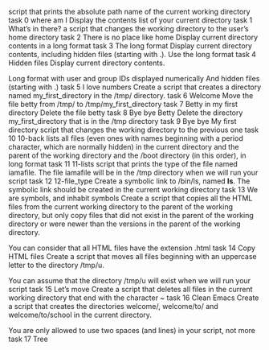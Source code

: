 script that prints the absolute path name of the current working directory
task 0 where am I
Display the contents list of your current directory
task 1 What’s in there?
a script that changes the working directory to the user’s home directory
task 2 There is no place like home
Display current directory contents in a long format
task 3 The long format
Display current directory contents, including hidden files (starting with .). Use the long format
task 4 Hidden files
Display current directory contents.

Long format
with user and group IDs displayed numerically
And hidden files (starting with .)
task 5  I love numbers
Create a script that creates a directory named my_first_directory in the /tmp/ directory.
task 6 Welcome
Move the file betty from /tmp/ to /tmp/my_first_directory
task 7 Betty in my first directory
Delete the file betty
task 8 Bye bye Betty
Delete the directory my_first_directory that is in the /tmp directory
task 9 Bye bye My first directory
script that changes the working directory to the previous one
task 10 10-back
 lists all files (even ones with names beginning with a period character, which are normally hidden) in the current directory and the parent of the working directory and the /boot directory (in this order), in long format
task 11 11-lists
 script that prints the type of the file named iamafile. The file iamafile will be in the /tmp directory when we will run your script
task 12 12-file_type
Create a symbolic link to /bin/ls, named __ls__. The symbolic link should be created in the current working directory
task 13 We are symbols, and inhabit symbols
Create a script that copies all the HTML files from the current working directory to the parent of the working directory, but only copy files that did not exist in the parent of the working directory or were newer than the versions in the parent of the working directory.

You can consider that all HTML files have the extension .html
task 14 Copy HTML files
Create a script that moves all files beginning with an uppercase letter to the directory /tmp/u.

You can assume that the directory /tmp/u will exist when we will run your script
task 15 Let’s move
Create a script that deletes all files in the current working directory that end with the character ~
task 16 Clean Emacs
Create a script that creates the directories welcome/, welcome/to/ and welcome/to/school in the current directory.

You are only allowed to use two spaces (and lines) in your script, not more
task 17 Tree
